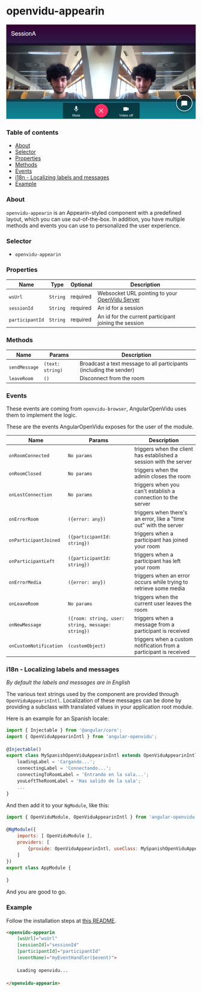 # openvidu-appearin

<p align="center">
	<img src="https://github.com/alxhotel/angular-openvidu/blob/master/docs/screenshots/openvidu_appearin.png?raw=true"/>
</p>

### Table of contents

- [About](#about)
- [Selector](#selector)
- [Properties](#properties)
- [Methods](#methods)
- [Events](#events)
- [i18n - Localizing labels and messages](#i18n---localizing-labels-and-messages)
- [Example](#example)

### About

`openvidu-appearin` is an Appearin-styled component with a predefined layout, which you can use out-of-the-box.
In addition, you have multiple methods and events you can use to personalized the user experience.

### Selector

- `openvidu-appearin`

### Properties

| Name | Type | Optional | Description |
|---|---|---|---|
| `wsUrl`			| `String` | required | Websocket URL pointing to your [OpenVidu Server][openvidu-server] |
| `sessionId`		| `String` | required | An id for a session |
| `participantId`	| `String` | required | An id for the current participant joining the session |

### Methods

| Name | Params | Description |
|---|---|---|
| `sendMessage`				| `(text: string)` | Broadcast a text message to all participants (including the sender) |
| `leaveRoom`				| `()` | Disconnect from the room |

### Events

These events are coming from `openvidu-browser`, AngularOpenVidu uses them to implement the logic.

These are the events AngularOpenVidu exposes for the user of the module.

| Name | Params | Description |
|---|---|---|
| `onRoomConnected`          | `No params` | triggers when the client has established a session with the server |
| `onRoomClosed`             | `No params` | triggers when the admin closes the room                            |
| `onLostConnection`         | `No params` | triggers when you can't establish a connection to the server       |
| `onErrorRoom`              | `({error: any})` | triggers when there's an error, like a "time out" with the server       |
| `onParticipantJoined`      | `({participantId: string})` | triggers when a participant has joined your room   |
| `onParticipantLeft`        | `({participantId: string})` | triggers when a participant has left your room     |
| `onErrorMedia`             | `({error: any})` | triggers when an error occurs while trying to retrieve some media  |
| `onLeaveRoom`              | `No params` | triggers when the current user leaves the room |
| `onNewMessage`             | `({room: string, user: string, message: string})` | triggers when a message from a participant is received |
| `onCustomNotification`     | `(customObject)` | triggers when a custom notification from a participant is received |

### i18n - Localizing labels and messages

*By default the labels and messages are in English*

The various text strings used by the component are provided through `OpenViduAppearinIntl`.
Localization of these messages can be done by providing a subclass with translated values in your application root module.

Here is an example for an Spanish locale:

```js
import { Injectable } from '@angular/core';
import { OpenViduAppearinIntl } from 'angular-openvidu';

@Injectable()
export class MySpanishOpenViduAppearinIntl extends OpenViduAppearinIntl {
	loadingLabel = 'Cargando...';
	connectingLabel = 'Connectando...';
	connectingToRoomLabel = 'Entrando en la sala...';
	youLeftTheRoomLabel = 'Has salido de la sala';
	...
}
```

And then add it to your `NgModule`, like this:

```js
import { OpenViduModule, OpenViduAppearinIntl } from 'angular-openvidu';

@NgModule({
	imports: [ OpenViduModule ],
	providers: [
		{provide: OpenViduAppearinIntl, useClass: MySpanishOpenViduAppearinIntll},
	]
})
export class AppModule {

}
```

And you are good to go.

### Example

Follow the installation steps at [this README](/README.md#installation). 

```html
<openvidu-appearin
	[wsUrl]="wsUrl"
	[sessionId]="sessionId"
	[participantId]="participantId"
	(eventName)="myEventHandler($event)">

	Loading openvidu...

</openvidu-appearin>
```

[openvidu-server]: https://github.com/OpenVidu/openvidu/tree/master/openvidu-server
